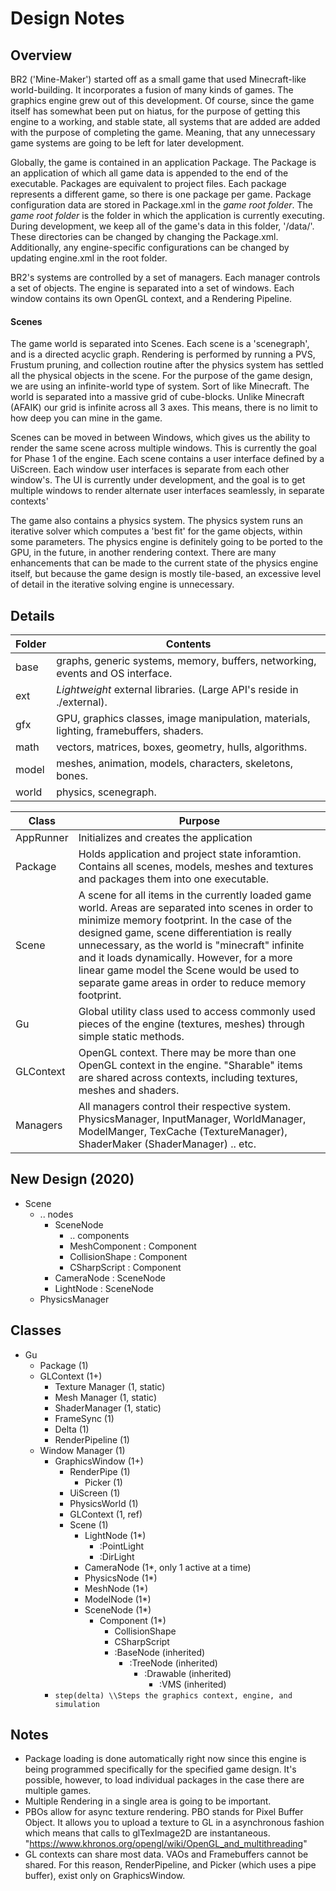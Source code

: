 
# Design Notes

## Overview

BR2 ('Mine-Maker') started off as a small game that used Minecraft-like world-building.  It incorporates a fusion of many kinds of games.  The graphics engine grew out of this development.  Of course, since the game itself
has somewhat been put on hiatus, for the purpose of getting this engine to a working, and stable state, all systems that are added are added with the purpose of completing the game.  Meaning, that any unnecessary
game systems are going to be left for later development.  

Globally, the game is contained in an application Package.  The Package is an application of which all game data is appended to the end of the executable.  Packages are equivalent to project files.   Each package
represents a different game, so there is one package per game. Package configuration data are stored in Package.xml in the *game root folder*. The *game root folder* is the folder in which the application is currently
executing.  During development, we keep all of the  game's data in this folder, '/data/'. These directories can be changed by changing the Package.xml.  Additionally, any engine-specific configurations can be changed
by updating engine.xml in the root folder.

BR2's systems are controlled by a set of managers.  Each manager controls a set of objects.  The engine is separated into a set of windows.  Each window contains its own OpenGL context, and a Rendering Pipeline.  

#### Scenes
The game world is separated into Scenes.   Each scene is a 'scenegraph', and is a directed acyclic graph.  Rendering is performed by running a PVS, Frustum pruning, and collection routine after the physics
system has settled all the physical objects in the scene.  For the purpose of the game design, we are using an infinite-world type of system.  Sort of like Minecraft.  The world is separated into a massive
grid of cube-blocks.  Unlike Minecraft (AFAIK) our grid is infinite across all 3 axes.  This means, there is no limit to how deep you can mine in the game.  

Scenes can be moved in between Windows, which gives us the ability to render the same scene across multiple windows.  This is currently the
goal for Phase 1 of the engine.   Each scene contains a user interface defined by a UiScreen.  Each window user interfaces is separate from each other window's.  The UI is currently under development, and the goal is to get multiple windows 
to render alternate user interfaces seamlessly, in separate contexts'

The game also contains a physics system.  The physics system runs an iterative solver which computes a 'best fit' for the game objects, within some parameters.  The physics engine is definitely going 
to be ported to the GPU, in the future, in another rendering context.  There are many enhancements that can be made to the current state of the physics engine itself, but because the game design is 
mostly tile-based, an excessive level of detail in the iterative solving engine is unnecessary.

## Details

|  Folder | Contents|
|---------|----------------------------------------------------------------------------------------------------------
|  base   | graphs, generic systems, memory, buffers, networking, events and OS interface.
|  ext    | *Lightweight* external libraries.  (Large API's reside in ./external).
|  gfx    | GPU, graphics classes, image manipulation,  materials, lighting, framebuffers, shaders.
|  math   | vectors, matrices, boxes, geometry, hulls, algorithms.
|  model  | meshes, animation, models, characters, skeletons, bones.
|  world  | physics, scenegraph. 

| Class            | Purpose                                                                                                                                                                                                                                                                                                                                                                                                                                             |
|------------------|---------------------------------------------------------------------------------------------------------------------------------------------------------------------------------------------------------------------------------------------------------------------------------------------------------------------------------------------------------------------------------------------------------------------------------------------------|
|     AppRunner    |  Initializes and creates the application                                                                                                                                                                                                                                                                                                                                                                                                                                                 |
|     Package      |    Holds application and project state inforamtion.  Contains all scenes, models, meshes and textures and packages them into one executable.                                                                                                                                                                                                                                                                                                              |
|     Scene         | A scene for all items in the currently loaded game world.  Areas are separated into scenes in order to minimize memory footprint.  In the case of the designed game, scene differentiation is really unnecessary, as the world is "minecraft" infinite and it loads dynamically.  However, for a more linear game model the Scene would be used to separate game areas in order to reduce memory footprint.                                                       |
|     Gu            | Global utility class used to access commonly used pieces of the engine (textures, meshes) through simple static methods.                                                      |
|     GLContext     | OpenGL context.  There may be more than one OpenGL context in the engine.  "Sharable" items are shared across contexts, including textures, meshes and shaders.                                                 |
|   Managers | All managers control their respective system.  PhysicsManager, InputManager, WorldManager, ModelManger, TexCache (TextureManager), ShaderMaker (ShaderManager) .. etc.

## New Design (2020)
* Scene
	* .. nodes
		* SceneNode
			 * .. components
			 * MeshComponent : Component
			 * CollisionShape : Component
			 * CSharpScript : Component
		* CameraNode : SceneNode
		* LightNode : SceneNode
	* PhysicsManager

## Classes

* Gu
    * Package (1)
    * GLContext (1+)
	    * Texture Manager (1, static)
		* Mesh Manager (1, static)
        * ShaderManager (1, static)
        * FrameSync (1)
        * Delta (1)
        * RenderPipeline (1) 
	* Window Manager (1)
        * GraphicsWindow (1+)
			* RenderPipe (1)
				* Picker (1)
            * UiScreen (1)
			* PhysicsWorld (1)
		    * GLContext (1, ref)
            * Scene (1)
				* LightNode (1*)
					* :PointLight
					* :DirLight
				* CameraNode (1*, only 1 active at a time)
				* PhysicsNode (1*) 
				* MeshNode (1*)
				* ModelNode (1*)
                * SceneNode (1*)
					* Component (1*)
						* CollisionShape
						* CSharpScript
						* :BaseNode (inherited)
							* :TreeNode (inherited)
								* :Drawable (inherited)
									* :VMS (inherited)
         * `step(delta) \\Steps the graphics context, engine, and simulation`

## Notes

* Package loading is done automatically right now since this engine is being programmed specifically for the specified game design.  It's possible, however, to load individual packages in the case there are multiple games.
* Multiple Rendering in a single area is going to be important.
* PBOs allow for async texture rendering.  PBO stands for Pixel Buffer Object. It allows you to upload a texture to GL in a asynchronous fashion which means that calls to glTexImage2D are instantaneous. 
"https://www.khronos.org/opengl/wiki/OpenGL_and_multithreading"
* GL contexts can share most data.  VAOs and Framebuffers cannot be shared.  For this reason, RenderPipeline, and Picker (which uses a pipe buffer), exist only on GraphicsWindow.
